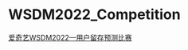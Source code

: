 # WSDM2022_Competition
[爱奇艺WSDM2022—用户留存预测比赛](http://challenge.ai.iqiyi.com/detail?raceId=61600f6cef1b65639cd5eaa6)





